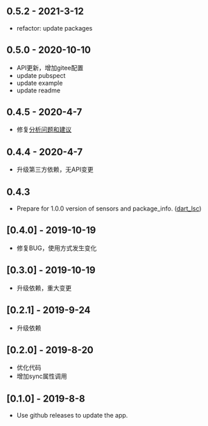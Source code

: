 ## 0.5.2 - 2021-3-12

* refactor: update packages

## 0.5.0 - 2020-10-10

* API更新，增加gitee配置
* update pubspect
* update example
* update readme

## 0.4.5 - 2020-4-7

* 修复[分析问题和建议](https://pub.flutter-io.cn/packages/flutter_github_releases_service#-analysis-tab-)

## 0.4.4 - 2020-4-7

* 升级第三方依赖，无API变更

## 0.4.3

* Prepare for 1.0.0 version of sensors and package_info. ([dart_lsc](http://github.com/amirh/dart_lsc))

## [0.4.0] - 2019-10-19

* 修复BUG，使用方式发生变化

## [0.3.0] - 2019-10-19

* 升级依赖，重大变更

## [0.2.1] - 2019-9-24

* 升级依赖

## [0.2.0] - 2019-8-20

* 优化代码
* 增加sync属性调用

## [0.1.0] - 2019-8-8

* Use github releases to update the app.
